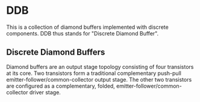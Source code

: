 # DDB

This is a collection of diamond buffers implemented with discrete components. DDB thus stands for "Discrete Diamond Buffer".

## Discrete Diamond Buffers

Diamond buffers are an output stage topology consisting of four transistors at its core. 
Two transistors form a traditional complementary push-pull emitter-follower/common-collector output stage. 
The other two transistors are configured as a complementary, folded, emitter-follower/common-collector driver stage.


